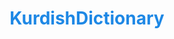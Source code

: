 # KurdishDictionary
<!DOCTYPE html>
<html lang="ckb" dir="rtl">
<head>
    <meta charset="UTF-8">
    <meta name="viewport" content="width=device-width, initial-scale=1.0">
    <title>فەرهەنگی پێشکەوتووی ئینگلیزی - کوردی سۆرانی</title>
    <link href="https://cdn.jsdelivr.net/npm/bootstrap@5.3.0/dist/css/bootstrap.min.css" rel="stylesheet">
    <link href="https://cdnjs.cloudflare.com/ajax/libs/font-awesome/6.4.0/css/all.min.css" rel="stylesheet">
    <link href="https://fonts.googleapis.com/css2?family=Noto+Sans+Arabic:wght@400;700&display=swap" rel="stylesheet">
    <link rel="stylesheet" href="https://cdnjs.cloudflare.com/ajax/libs/animate.css/4.1.1/animate.min.css" />
    <style>
        :root {
            --primary-color: #1E88E5;
            --secondary-color: #FFC107;
            --background-color: #F5F5F5;
            --text-color: #333;
            --card-bg-color: #ffffff;
            --border-color: #E0E0E0;
        }

        body {
            font-family: 'Noto Sans Arabic', sans-serif;
            background-color: var(--background-color);
            color: var(--text-color);
            line-height: 1.6;
        }

        .container {
            max-width: 1100px;
            margin: 2rem auto;
            padding: 2rem;
            background-color: var(--card-bg-color);
            border-radius: 15px;
            box-shadow: 0 10px 20px rgba(0, 0, 0, 0.1);
        }

        h1 {
            color: var(--primary-color);
            text-align: center;
            margin-bottom: 2rem;
        }

        .input-group {
            margin-bottom: 1.5rem;
        }

        .btn-primary {
            background-color: var(--primary-color);
            border-color: var(--primary-color);
            transition: all 0.3s ease;
            box-shadow: 0 4px 8px rgba(0, 0, 0, 0.2);
        }

        .btn-primary:hover {
            background-color: #0D47A1;
            border-color: #0D47A1;
            transform: translateY(-2px);
        }

        .card {
            border: none;
            border-radius: 15px;
            box-shadow: 0 4px 6px rgba(0, 0, 0, 0.1);
            margin-bottom: 1.5rem;
            overflow: hidden;
            transition: all 0.3s ease;
        }

        .card-header {
            background-color: var(--primary-color);
            color: white;
            font-weight: bold;
            padding: 1rem;
        }

        .btn-secondary {
            background-color: var(--secondary-color);
            border-color: var(--secondary-color);
            color: var(--text-color);
        }

        .btn-secondary:hover {
            background-color: #FFA000;
            border-color: #FFA000;
        }
        
        .image-container {
            margin-top: 20px;
            text-align: center;
        }

        .image-container img {
            max-width: 100%;
            border-radius: 10px;
            box-shadow: 0 4px 8px rgba(0, 0, 0, 0.1);
            transition: all 0.3s ease;
        }

        .image-container img:hover {
            transform: scale(1.05);
            box-shadow: 0 8px 16px rgba(0, 0, 0, 0.2);
        }

        .error-message {
            color: #D32F2F;
            background-color: #FFCDD2;
            border: 1px solid #D32F2F;
            border-radius: 4px;
            padding: 10px;
            margin-top: 10px;
            display: none;
        }

        .pronunciation-options {
            display: flex;
            gap: 10px;
            margin-top: 10px;
        }

        .pronunciation-btn {
            padding: 5px 10px;
            border: 1px solid var(--primary-color);
            border-radius: 5px;
            background-color: #fff;
            color: var(--primary-color);
            cursor: pointer;
            transition: all 0.3s ease;
        }
        
        .pronunciation-btn:hover {
            background-color: var(--primary-color);
            color: #fff;
        }
    </style>
</head>
<body>
    <div class="container animate__animated animate__fadeIn">
        <h1>فەرهەنگی پێشکەوتووی ئینگلیزی - کوردی سۆرانی</h1>
        <div class="input-group mb-3">
            <input type="text" id="wordInput" class="form-control" placeholder="وشەیەکی ئینگلیزی بنووسە" />
            <button class="btn btn-primary" type="button" id="searchBtn">
                <i class="fas fa-search"></i> گەڕان
            </button>
        </div>

        <div id="loadingSpinner" class="text-center" style="display: none;">
            <div class="spinner-border text-primary" role="status">
                <span class="visually-hidden">چاوەڕوان بە...</span>
            </div>
        </div>

        <div id="errorMessage" class="error-message animate__animated animate__shakeX"></div>

        <div id="resultCard" class="card animate__animated animate__fadeIn" style="display: none;">
            <div class="card-header">
                <div class="word-header">
                    <div>
                        <span id="wordTitle" class="word-title"></span>
                        <span id="levelIndicator" class="level-indicator"></span>
                    </div>
                    <div class="pronunciation-container">
                        <span id="phonetic" class="phonetic"></span>
                        <div class="pronunciation-options">
                            <button class="pronunciation-btn" id="pronounceBtn-us">US 🇺🇸</button>
                            <button class="pronunciation-btn" id="pronounceBtn-uk">UK 🇬🇧</button>
                            <button class="pronunciation-btn" id="pronounceBtn-slow">Slow ⏳</button>
                        </div>
                    </div>
                </div>
            </div>
            <div class="card-body">
                <div id="imageContainer" class="image-container mb-4"></div>
                <div id="translationContainer">
                    <h3 id="translationTitle">وەرگێڕانی کوردی</h3>
                    <p id="translation"></p>
                </div>
                <div id="definitions"></div>
                <div id="examples"></div>
                <div id="idioms"></div>
                <h3>هاوواتاکان</h3>
                <div id="synonyms" class="synonyms"></div>
                <h3>دژواتاکان</h3>
                <div id="antonyms" class="antonyms"></div>
                <div id="wordForms" class="word-forms"></div>
                <div id="etymology" class="etymology"></div>
                <div id="usageNotes" class="usage-notes"></div>
                <h3>تێبینی</h3>
                <textarea id="noteInput" rows="3" placeholder="تێبینیەکانت لێرە بنووسە..."></textarea>
                <div class="btn-group mt-3">
                    <button class="btn btn-secondary" id="favoriteBtn">
                        <i class="fas fa-star"></i> زیادکردن بۆ دڵخوازەکان
                    </button>
                    <button class="btn btn-secondary" id="saveNoteBtn">
                        <i class="fas fa-save"></i> پاشەکەوتکردنی تێبینی
                    </button>
                </div>
            </div>
        </div>

        <div class="row">
            <div class="col-md-6">
                <div class="card animate__animated animate__fadeInLeft">
                    <div class="card-header">دڵخوازەکان</div>
                    <div class="card-body">
                        <ul id="favoritesList"></ul>
                    </div>
                </div>
            </div>
        </div>
    </div>

    <script>
        const DICTIONARY_API = 'https://api.dictionaryapi.dev/api/v2/entries/en/';
        const TRANSLATION_API = 'https://api.mymemory.translated.net/get?langpair=en|ckb&q=';
        const UNSPLASH_API = 'https://api.unsplash.com/search/photos';
        const UNSPLASH_ACCESS_KEY = 'YOUR_UNSPLASH_ACCESS_KEY'; // با کلید واقعی خود جایگزین کنید

        const elements = {
            wordInput: document.getElementById('wordInput'),
            searchBtn: document.getElementById('searchBtn'),
            resultCard: document.getElementById('resultCard'),
            wordTitle: document.getElementById('wordTitle'),
            levelIndicator: document.getElementById('levelIndicator'),
            phonetic: document.getElementById('phonetic'),
            definitions: document.getElementById('definitions'),
            translation: document.getElementById('translation'),
            examples: document.getElementById('examples'),
            synonyms: document.getElementById('synonyms'),
            antonyms: document.getElementById('antonyms'),
            wordForms: document.getElementById('wordForms'),
            idioms: document.getElementById('idioms'),
            etymology: document.getElementById('etymology'),
            usageNotes: document.getElementById('usageNotes'),
            imageContainer: document.getElementById('imageContainer'),
            noteInput: document.getElementById('noteInput'),
            pronounceBtnUs: document.getElementById('pronounceBtn-us'),
            pronounceBtnUk: document.getElementById('pronounceBtn-uk'),
            pronounceBtnSlow: document.getElementById('pronounceBtn-slow'),
            favoriteBtn: document.getElementById('favoriteBtn'),
            saveNoteBtn: document.getElementById('saveNoteBtn'),
            favoritesList: document.getElementById('favoritesList'),
            loadingSpinner: document.getElementById('loadingSpinner'),
            errorMessage: document.getElementById('errorMessage')
        };

        let state = {
            favorites: JSON.parse(localStorage.getItem('favorites')) || [],
            notes: JSON.parse(localStorage.getItem('notes')) || {},
            currentWord: '',
            wordData: null
        };

        async function searchWord() {
            const word = elements.wordInput.value.trim();
            if (!word) return;

            showLoading(true);
            hideError();

            try {
                const [dictionaryResponse, translationResponse, imageResponse] = await Promise.all([
                    fetch(DICTIONARY_API + word),
                    fetch(TRANSLATION_API + encodeURIComponent(word)),
                    fetch(`${UNSPLASH_API}?query=${word}&client_id=${UNSPLASH_ACCESS_KEY}`)
                ]);

                const dictionaryData = await dictionaryResponse.json();
                const translationData = await translationResponse.json();
                const imageData = await imageResponse.json();

                if (dictionaryResponse.ok && translationResponse.ok) {
                    state.wordData = dictionaryData[0];
                    displayResult(state.wordData, translationData.responseData.translatedText, imageData);
                    state.currentWord = word;
                    loadNote();
                } else {
                    throw new Error('وشەکە نەدۆزرایەوە');
                }
            } catch (error) {
                showError(error.message);
            } finally {
                showLoading(false);
            }
        }

        function displayResult(data, translatedText, imageData) {
            elements.wordTitle.textContent = data.word;
            elements.phonetic.textContent = data.phonetic || '';

            elements.definitions.innerHTML = '';
            data.meanings.forEach(meaning => {
                const defDiv = document.createElement('div');
                defDiv.className = 'definition animate__animated animate__fadeIn';
                defDiv.innerHTML = `
                    <div class="part-of-speech">${meaning.partOfSpeech}</div>
                    <ol>
                        ${meaning.definitions.map(def => `
                            <li>
                                ${def.definition}
                                ${def.example ? `<p class="example">Example: ${def.example}</p>` : ''}
                            </li>
                        `).join('')}
                    </ol>
                `;
                elements.definitions.appendChild(defDiv);
            });

            elements.translation.textContent = translatedText;

            elements.examples.innerHTML = '<h3>نموونەکان</h3>';
            const allExamples = data.meanings.flatMap(meaning => 
                meaning.definitions.filter(def => def.example).map(def => def.example)
            );
            if (allExamples.length > 0) {
                elements.examples.innerHTML += `<ul>${allExamples.map(ex => `<li class="example">${ex}</li>`).join('')}</ul>`;
            } else {
                elements.examples.innerHTML += '<p>هیچ نموونەیەک نەدۆزرایەوە</p>';
            }

            displayWordList(elements.synonyms, data.meanings.flatMap(meaning => meaning.synonyms));
            displayWordList(elements.antonyms, data.meanings.flatMap(meaning => meaning.antonyms));

            elements.wordForms.innerHTML = '<h3>فۆڕمەکانی وشە</h3>';
            const wordForms = getWordForms(data);
            if (Object.keys(wordForms).length > 0) {
                elements.wordForms.innerHTML += Object.entries(wordForms).map(([form, value]) => `
                    <div class="word-form">
                        <span class="word-form-title">${form}:</span> ${value}
                    </div>
                `).join('');
            } else {
                elements.wordForms.innerHTML += '<p>هیچ فۆڕمێکی تر نەدۆزرایەوە</p>';
            }

            elements.etymology.innerHTML = `<h3>ڕەچەڵەکناسی</h3><p>${data.etymology || 'بەردەست نییە'}</p>`;
            elements.usageNotes.innerHTML = '<h3 class="usage-title">تێبینیەکانی بەکارهێنان</h3>';
            elements.usageNotes.innerHTML += (data.usageNotes && data.usageNotes.length > 0) ?
                data.usageNotes.map(note => `<p>${note}</p>`).join('') :
                '<p>هیچ تێبینیەک نەدۆزرایەوە</p>';

            if (imageData.results && imageData.results.length > 0) {
                const img = document.createElement('img');
                img.src = imageData.results[0].urls.small;
                img.alt = data.word;
                img.classList.add('animate__animated', 'animate__fadeIn');
                elements.imageContainer.innerHTML = '';
                elements.imageContainer.appendChild(img);
            } else {
                elements.imageContainer.innerHTML = '<p>هیچ وێنەیەک نەدۆزرایەوە</p>';
            }

            setupPronunciation(data);    
            elements.resultCard.style.display = 'block';
            updateFavoriteButton();
        }

        function displayWordList(element, words) {
            element.innerHTML = '';
            if (words && words.length > 0) {
                words.forEach(word => {
                    const span = document.createElement('span');
                    span.textContent = word;
                    element.appendChild(span);
                });
            } else {
                element.textContent = 'بەردەست نییە';
            }
        }

        function getWordForms(data) {
            const forms = {};
            data.meanings.forEach(meaning => {
                if (meaning.partOfSpeech === 'verb') {
                    forms['Infinitive'] = data.word;
                } else if (meaning.partOfSpeech === 'noun') {
                    forms['Singular'] = data.word;
                } else if (meaning.partOfSpeech === 'adjective') {
                    forms['Positive'] = data.word;
                }
            });
            return forms;
        }

        function setupPronunciation(data) {
            const pronunciations = {
                us: data.phonetics.find(p => p.audio && p.audio.includes('-us.mp3'))?.audio,
                uk: data.phonetics.find(p => p.audio && p.audio.includes('-uk.mp3'))?.audio,
                default: data.phonetics.find(p => p.audio)?.audio
            };

            elements.pronounceBtnUs.onclick = () => playPronunciation('us', pronunciations);
            elements.pronounceBtnUk.onclick = () => playPronunciation('uk', pronunciations);
            elements.pronounceBtnSlow.onclick = () => playSlowPronunciation(data.word);
        }

        function playPronunciation(type, pronunciations) {
            const audioPath = pronunciations[type] || pronunciations.default || `https://api.dictionaryapi.dev/media/pronunciations/en/${state.currentWord}-${type}.mp3`;
            const audio = new Audio(audioPath);
            audio.play().catch(error => console.error('پخش صدا با خطا مواجه شد:', error));
        }

        function playSlowPronunciation(word) {
            const utterance = new SpeechSynthesisUtterance(word);
            utterance.rate = 0.5; 
            window.speechSynthesis.speak(utterance);
        }

        function toggleFavorite() {
            const word = elements.wordTitle.textContent;
            if (state.favorites.includes(word)) {
                state.favorites = state.favorites.filter(w => w !== word);
            } else {
                state.favorites.push(word);
            }
            localStorage.setItem('favorites', JSON.stringify(state.favorites));
            updateFavoriteButton();
        }

        function updateFavoriteButton() {
            const word = elements.wordTitle.textContent;
            elements.favoriteBtn.classList.toggle('btn-outline-secondary', state.favorites.includes(word));
        }

        function showLoading(isLoading) {
            elements.loadingSpinner.style.display = isLoading ? 'block' : 'none';
            elements.resultCard.style.display = isLoading ? 'none' : 'block';
        }

        function hideError() {
            elements.errorMessage.style.display = 'none';
        }

        function showError(message) {
            elements.errorMessage.textContent = message;
            elements.errorMessage.style.display = 'block';
        }
        
        function loadNote() {
            const note = state.notes[state.currentWord] || '';
            elements.noteInput.value = note;
        }

        elements.saveNoteBtn.onclick = () => {
            state.notes[state.currentWord] = elements.noteInput.value;
            localStorage.setItem('notes', JSON.stringify(state.notes));
            alert('تێبینی پاشەکەوتکرا');
        };

        elements.favoriteBtn.onclick = toggleFavorite;

        elements.searchBtn.onclick = searchWord;
    </script>
</body>
</html>